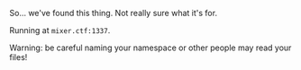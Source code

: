 So... we've found this thing.  Not really sure what it's for.

Running at `mixer.ctf:1337`.

Warning: be careful naming your namespace or other people may read your files!